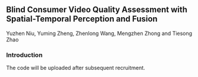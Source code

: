 ## Blind Consumer Video Quality Assessment with Spatial-Temporal Perception and Fusion

Yuzhen Niu, Yuming Zheng, Zhenlong Wang, Mengzhen Zhong and Tiesong Zhao

### Introduction

The code will be uploaded after subsequent recruitment.

